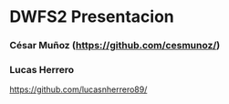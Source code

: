 # DWFS2 Presentacion

### César Muñoz (https://github.com/cesmunoz/)

### Lucas Herrero
https://github.com/lucasnherrero89/
